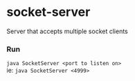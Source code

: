 # socket-server
Server that accepts multiple socket clients

### Run
`java SocketServer <port to listen on>`  
ie: `java SocketServer <4999>`